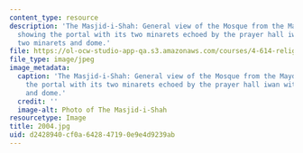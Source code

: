 ```yaml
---
content_type: resource
description: 'The Masjid-i-Shah: General view of the Mosque from the Maydan-i-Shah
  showing the portal with its two minarets echoed by the prayer hall iwan with its
  two minarets and dome.'
file: https://ol-ocw-studio-app-qa.s3.amazonaws.com/courses/4-614-religious-architecture-and-islamic-cultures-fall-2002/d2428940cf0a642847190e9e4d9239ab_2004.jpg
file_type: image/jpeg
image_metadata:
  caption: 'The Masjid-i-Shah: General view of the Mosque from the Maydan-i-Shah showing
    the portal with its two minarets echoed by the prayer hall iwan with its two minarets
    and dome.'
  credit: ''
  image-alt: Photo of The Masjid-i-Shah
resourcetype: Image
title: 2004.jpg
uid: d2428940-cf0a-6428-4719-0e9e4d9239ab
---
```


